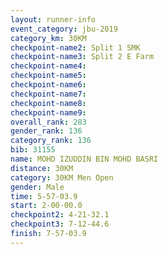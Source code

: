 ```yaml
---
layout: runner-info 
event_category: jbu-2019 
category_km: 30KM 
checkpoint-name2: Split 1 SMK 
checkpoint-name3: Split 2 E Farm 
checkpoint-name4: 
checkpoint-name5: 
checkpoint-name6: 
checkpoint-name7: 
checkpoint-name8: 
checkpoint-name9: 
overall_rank: 283
gender_rank: 136
category_rank: 136
bib: 31155
name: MOHD IZUDDIN BIN MOHD BASRI
distance: 30KM
category: 30KM Men Open
gender: Male
time: 5-57-03.9
start: 2-00-00.0
checkpoint2: 4-21-32.1
checkpoint3: 7-12-44.6
finish: 7-57-03.9
---
```

